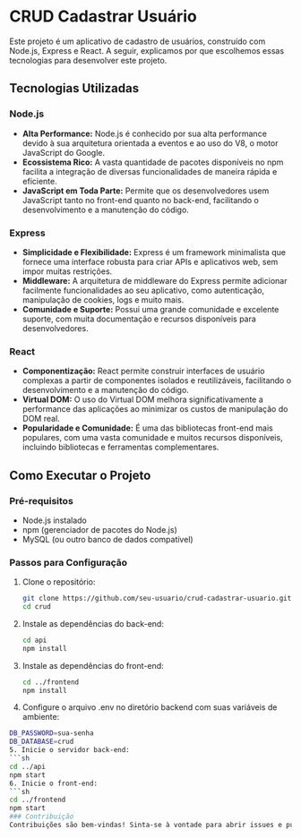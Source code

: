 # CRUD Cadastrar Usuário

Este projeto é um aplicativo de cadastro de usuários, construído com Node.js, Express e React. A seguir, explicamos por que escolhemos essas tecnologias para desenvolver este projeto.

## Tecnologias Utilizadas

### Node.js

- **Alta Performance:** Node.js é conhecido por sua alta performance devido à sua arquitetura orientada a eventos e ao uso do V8, o motor JavaScript do Google.
- **Ecossistema Rico:** A vasta quantidade de pacotes disponíveis no npm facilita a integração de diversas funcionalidades de maneira rápida e eficiente.
- **JavaScript em Toda Parte:** Permite que os desenvolvedores usem JavaScript tanto no front-end quanto no back-end, facilitando o desenvolvimento e a manutenção do código.

### Express

- **Simplicidade e Flexibilidade:** Express é um framework minimalista que fornece uma interface robusta para criar APIs e aplicativos web, sem impor muitas restrições.
- **Middleware:** A arquitetura de middleware do Express permite adicionar facilmente funcionalidades ao seu aplicativo, como autenticação, manipulação de cookies, logs e muito mais.
- **Comunidade e Suporte:** Possui uma grande comunidade e excelente suporte, com muita documentação e recursos disponíveis para desenvolvedores.

### React

- **Componentização:** React permite construir interfaces de usuário complexas a partir de componentes isolados e reutilizáveis, facilitando o desenvolvimento e a manutenção do código.
- **Virtual DOM:** O uso do Virtual DOM melhora significativamente a performance das aplicações ao minimizar os custos de manipulação do DOM real.
- **Popularidade e Comunidade:** É uma das bibliotecas front-end mais populares, com uma vasta comunidade e muitos recursos disponíveis, incluindo bibliotecas e ferramentas complementares.

## Como Executar o Projeto

### Pré-requisitos

- Node.js instalado
- npm (gerenciador de pacotes do Node.js)
- MySQL (ou outro banco de dados compatível)

### Passos para Configuração

1. Clone o repositório:
   ```sh
   git clone https://github.com/seu-usuario/crud-cadastrar-usuario.git
   cd crud
2. Instale as dependências do back-end:
    ```sh
    cd api
    npm install
3. Instale as dependências do front-end:
   ```sh
   cd ../frontend
   npm install
4. Configure o arquivo .env no diretório backend com suas variáveis de ambiente:
  ```sh
  DB_PASSWORD=sua-senha
  DB_DATABASE=crud
5. Inicie o servidor back-end:
  ```sh
  cd ../api
  npm start
6. Inicie o front-end:
  ```sh
  cd ../frontend
  npm start
### Contribuição
Contribuições são bem-vindas! Sinta-se à vontade para abrir issues e pull requests para melhorar este projeto.
